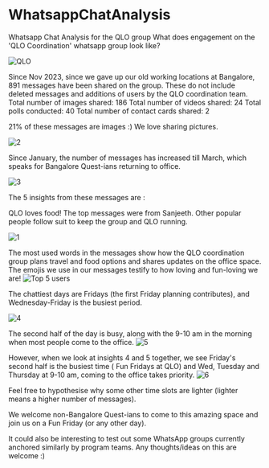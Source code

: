 # WhatsappChatAnalysis
Whatsapp Chat Analysis for the QLO group
What does engagement on the 'QLO Coordination' whatsapp group look like?

![QLO](https://github.com/ShinyDhar/WhatsappChatAnalysis/assets/29171832/788721d7-d58a-4834-94a2-380c5ccc08c9)


Since Nov 2023, since we gave up our old working locations at Bangalore, 891 messages have been shared on the group. These do not include deleted messages and additions of users by the QLO coordination team.
Total number of images shared: 186
Total number of videos shared: 24
Total polls conducted: 40
Total number of contact cards shared: 2

21% of these messages are images :) We love sharing pictures.


![2](https://github.com/ShinyDhar/WhatsappChatAnalysis/assets/29171832/ae4334ec-2f50-4986-9bf2-d52cb9e34e75)


Since January, the number of messages has increased till March, which speaks for Bangalore Quest-ians returning to office.​​

![3](https://github.com/ShinyDhar/WhatsappChatAnalysis/assets/29171832/5014178f-edce-4e16-b890-e94b297ae819)


The 5 insights from these messages are :

QLO loves food! The top messages were from Sanjeeth. Other popular people follow suit to keep the group and QLO running.


![1](https://github.com/ShinyDhar/WhatsappChatAnalysis/assets/29171832/23be4157-8219-4841-80c9-b9796e3adc39)

The most used words in the messages show how the QLO coordination group plans travel and food options and shares updates on the office space. The emojis we use in our messages testify to how loving and fun-loving we are!
![Top 5 users](https://github.com/ShinyDhar/WhatsappChatAnalysis/assets/29171832/31f8d1d3-4de2-4496-9468-e41ab71da956)


The chattiest days are Fridays (the first Friday planning contributes), and Wednesday-Friday is the busiest period.

![4](https://github.com/ShinyDhar/WhatsappChatAnalysis/assets/29171832/5199026d-7e4e-45bf-87af-e76865c98f36)

The second half of the day is busy, along with the 9-10 am in the morning when most people come to the office.
![5](https://github.com/ShinyDhar/WhatsappChatAnalysis/assets/29171832/3637d41c-65b3-4054-8c50-2f8092d15c1b)

However, when we look at insights 4 and 5 together, we see Friday's second half is the busiest time ( Fun Fridays at QLO) and Wed, Tuesday and Thursday at 9-10 am, coming to the office takes priority.
![6](https://github.com/ShinyDhar/WhatsappChatAnalysis/assets/29171832/80ed4833-a97b-4b75-94e6-df8b02b582ff)



Feel free to hypothesise why some other time slots are lighter (lighter means a higher number of messages).

We welcome non-Bangalore Quest-ians to come to this amazing space and join us on a Fun Friday (or any other day).

It could also be interesting to test out some WhatsApp groups currently anchored similarly by program teams. Any thoughts/ideas on this are welcome :)
